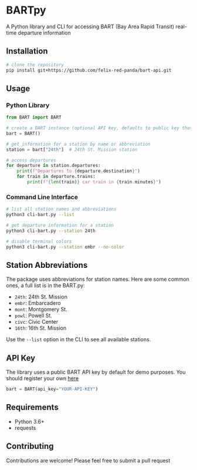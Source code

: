 # BARTpy

A Python library and CLI for accessing BART (Bay Area Rapid Transit) real-time departure information

## Installation

```bash
# clone the repository
pip install git+https://github.com/felix-red-panda/bart-api.git
```

## Usage

### Python Library

```python
from BART import BART

# create a BART instance (optional API key, defaults to public key that the creator of the python2 package provided)
bart = BART()

# get information for a station by name or abbreviation
station = bart["24th"]  # 24th St. Mission station

# access departures
for departure in station.departures:
    print(f"Departures to {departure.destination}")
    for train in departure.trains:
        print(f"{len(train)} car train in {train.minutes}")
```

### Command Line Interface

```bash
# list all station names and abbreviations
python3 cli-bart.py --list

# get departure information for a station
python3 cli-bart.py --station 24th

# disable terminal colors
python3 cli-bart.py --station embr --no-color
```

## Station Abbreviations

The package uses abbreviations for station names. Here are some common ones, a full list is in the BART.py:

- `24th`: 24th St. Mission
- `embr`: Embarcadero
- `mont`: Montgomery St.
- `powl`: Powell St.
- `civc`: Civic Center
- `16th`: 16th St. Mission

Use the `--list` option in the CLI to see all available stations.

## API Key

The library uses a public BART API key by default for demo purposes. You should register your own [here](https://api.bart.gov/api/register.aspx)

```python
bart = BART(api_key="YOUR-API-KEY")
```

## Requirements

- Python 3.6+
- requests

## Contributing

Contributions are welcome! Please feel free to submit a pull request
